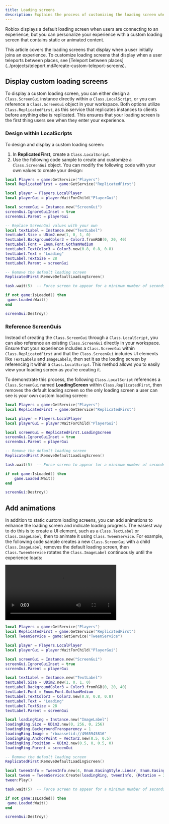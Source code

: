 ```yaml
---
title: Loading screens
description: Explains the process of customizing the loading screen when users are connecting to your experience.
---
```


Roblox displays a default loading screen when users are connecting to an experience, but you can personalize your experience with a custom loading screen that contains static or animated content.

<Alert severity="info">
This article covers the loading screens that display when a user initially joins an experience. To customize loading screens that display when a user teleports between places, see [Teleport between places](../projects/teleport.md#create-custom-teleport-screens).
</Alert>

## Display custom loading screens

To display a custom loading screen, you can either design a `Class.ScreenGui` instance directly within a `Class.LocalScript`, or you can reference a `Class.ScreenGui` object in your workspace. Both options utilize `Class.ReplicatedFirst`, as this service that replicates instances to clients before anything else is replicated. This ensures that your loading screen is the first thing users see when they enter your experience.

### Design within LocalScripts

To design and display a custom loading screen:

1. In **ReplicatedFirst**, create a `Class.LocalScript`.
2. Use the following code sample to create and customize a `Class.ScreenGui` object. You can modify the following code with your own values to create your design:

```lua
local Players = game:GetService("Players")
local ReplicatedFirst = game:GetService("ReplicatedFirst")

local player = Players.LocalPlayer
local playerGui = player:WaitForChild("PlayerGui")

local screenGui = Instance.new("ScreenGui")
screenGui.IgnoreGuiInset = true
screenGui.Parent = playerGui

-- Replace ScreenGui values with your own
local textLabel = Instance.new("TextLabel")
textLabel.Size = UDim2.new(1, 0, 1, 0)
textLabel.BackgroundColor3 = Color3.fromRGB(0, 20, 40)
textLabel.Font = Enum.Font.GothamMedium
textLabel.TextColor3 = Color3.new(0.8, 0.8, 0.8)
textLabel.Text = "Loading"
textLabel.TextSize = 28
textLabel.Parent = screenGui

-- Remove the default loading screen
ReplicatedFirst:RemoveDefaultLoadingScreen()

task.wait(5)  -- Force screen to appear for a minimum number of seconds

if not game:IsLoaded() then
 game.Loaded:Wait()
end

screenGui:Destroy()
```

### Reference ScreenGuis

Instead of creating the `Class.ScreenGui` through a `Class.LocalScript`, you can also reference an existing `Class.ScreenGui` directly in your workspace. Ensure that your experience includes a `Class.ScreenGui` within `Class.ReplicatedFirst` and that the `Class.ScreenGui` includes UI elements like `TextLabels` and `ImageLabels`, then set it as the loading screen by referencing it within a `Class.LocalScript`. This method allows you to easily view your loading screen as you're creating it.

To demonstrate this process, the following `Class.LocalScript` references a `Class.ScreenGui` named **LoadingScreen** within `Class.ReplicatedFirst`, then removes the default loading screen so the only loading screen a user can see is your own custom loading screen:

```lua
local Players = game:GetService("Players")
local ReplicatedFirst = game:GetService("ReplicatedFirst")

local player = Players.LocalPlayer
local playerGui = player:WaitForChild("PlayerGui")

local screenGui = ReplicatedFirst.LoadingScreen
screenGui.IgnoreGuiInset = true
screenGui.Parent = playerGui

-- Remove the default loading screen
ReplicatedFirst:RemoveDefaultLoadingScreen()

task.wait(5)  -- Force screen to appear for a minimum number of seconds

if not game:IsLoaded() then
	game.Loaded:Wait()
end

screenGui:Destroy()
```

## Add animations

In addition to static custom loading screens, you can add animations to enhance the loading screen and indicate loading progress. The easiest way to do this is to create a UI element, such as a `Class.TextLabel` or `Class.ImageLabel`, then to animate it using `Class.TweenService`. For example, the following code sample creates a new `Class.ScreenGui` with a child `Class.ImageLabel`, removes the default loading screen, then `Class.TweenService` rotates the `Class.ImageLabel` continuously until the experience loads:

<video controls width="70%" src="../assets/ui/misc/Loading-Animation.mp4">
</video>

```lua
local Players = game:GetService("Players")
local ReplicatedFirst = game:GetService("ReplicatedFirst")
local TweenService = game:GetService("TweenService")

local player = Players.LocalPlayer
local playerGui = player:WaitForChild("PlayerGui")

local screenGui = Instance.new("ScreenGui")
screenGui.IgnoreGuiInset = true
screenGui.Parent = playerGui

local textLabel = Instance.new("TextLabel")
textLabel.Size = UDim2.new(1, 0, 1, 0)
textLabel.BackgroundColor3 = Color3.fromRGB(0, 20, 40)
textLabel.Font = Enum.Font.GothamMedium
textLabel.TextColor3 = Color3.new(0.8, 0.8, 0.8)
textLabel.Text = "Loading"
textLabel.TextSize = 28
textLabel.Parent = screenGui

local loadingRing = Instance.new("ImageLabel")
loadingRing.Size = UDim2.new(0, 256, 0, 256)
loadingRing.BackgroundTransparency = 1
loadingRing.Image = "rbxassetid://4965945816"
loadingRing.AnchorPoint = Vector2.new(0.5, 0.5)
loadingRing.Position = UDim2.new(0.5, 0, 0.5, 0)
loadingRing.Parent = screenGui

-- Remove the default loading screen
ReplicatedFirst:RemoveDefaultLoadingScreen()

local tweenInfo = TweenInfo.new(4, Enum.EasingStyle.Linear, Enum.EasingDirection.In, -1)
local tween = TweenService:Create(loadingRing, tweenInfo, {Rotation = 360})
tween:Play()

task.wait(5)  -- Force screen to appear for a minimum number of seconds

if not game:IsLoaded() then
 game.Loaded:Wait()
end

screenGui:Destroy()
```
